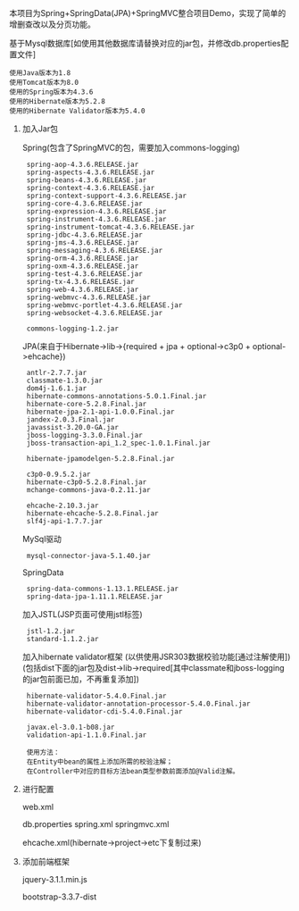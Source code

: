 本项目为Spring+SpringData(JPA)+SpringMVC整合项目Demo，实现了简单的增删查改以及分页功能。

基于Mysql数据库[如使用其他数据库请替换对应的jar包，并修改db.properties配置文件]

	使用Java版本为1.8
	使用Tomcat版本为8.0
	使用的Spring版本为4.3.6
	使用的Hibernate版本为5.2.8
	使用的Hibernate Validator版本为5.4.0

1. 加入Jar包

	Spring(包含了SpringMVC的包，需要加入commons-logging)

		spring-aop-4.3.6.RELEASE.jar
		spring-aspects-4.3.6.RELEASE.jar
		spring-beans-4.3.6.RELEASE.jar
		spring-context-4.3.6.RELEASE.jar
		spring-context-support-4.3.6.RELEASE.jar
		spring-core-4.3.6.RELEASE.jar
		spring-expression-4.3.6.RELEASE.jar
		spring-instrument-4.3.6.RELEASE.jar
		spring-instrument-tomcat-4.3.6.RELEASE.jar
		spring-jdbc-4.3.6.RELEASE.jar
		spring-jms-4.3.6.RELEASE.jar
		spring-messaging-4.3.6.RELEASE.jar
		spring-orm-4.3.6.RELEASE.jar
		spring-oxm-4.3.6.RELEASE.jar
		spring-test-4.3.6.RELEASE.jar
		spring-tx-4.3.6.RELEASE.jar
		spring-web-4.3.6.RELEASE.jar
		spring-webmvc-4.3.6.RELEASE.jar
		spring-webmvc-portlet-4.3.6.RELEASE.jar
		spring-websocket-4.3.6.RELEASE.jar

		commons-logging-1.2.jar

	JPA(来自于Hibernate->lib->{required + jpa + optional->c3p0 + optional->ehcache})

		antlr-2.7.7.jar
		classmate-1.3.0.jar
		dom4j-1.6.1.jar
		hibernate-commons-annotations-5.0.1.Final.jar
		hibernate-core-5.2.8.Final.jar
		hibernate-jpa-2.1-api-1.0.0.Final.jar
		jandex-2.0.3.Final.jar
		javassist-3.20.0-GA.jar
		jboss-logging-3.3.0.Final.jar
		jboss-transaction-api_1.2_spec-1.0.1.Final.jar

		hibernate-jpamodelgen-5.2.8.Final.jar

		c3p0-0.9.5.2.jar
		hibernate-c3p0-5.2.8.Final.jar
		mchange-commons-java-0.2.11.jar

		ehcache-2.10.3.jar
		hibernate-ehcache-5.2.8.Final.jar
		slf4j-api-1.7.7.jar

	MySql驱动

		mysql-connector-java-5.1.40.jar

	SpringData

		spring-data-commons-1.13.1.RELEASE.jar
		spring-data-jpa-1.11.1.RELEASE.jar

	加入JSTL(JSP页面可使用jstl标签)

		jstl-1.2.jar
		standard-1.1.2.jar

	加入hibernate validator框架
		(以供使用JSR303数据校验功能[通过注解使用])
		(包括dist下面的jar包及dist->lib->required[其中classmate和jboss-logging的jar包前面已加，不再重复添加])

		hibernate-validator-5.4.0.Final.jar
		hibernate-validator-annotation-processor-5.4.0.Final.jar
		hibernate-validator-cdi-5.4.0.Final.jar

		javax.el-3.0.1-b08.jar
		validation-api-1.1.0.Final.jar

		使用方法：
		在Entity中bean的属性上添加所需的校验注解；
		在Controller中对应的目标方法bean类型参数前面添加@Valid注解。

2. 进行配置

	web.xml
	
	db.properties
	spring.xml
	springmvc.xml
	
	ehcache.xml(hibernate->project->etc下复制过来)
	
3. 添加前端框架

	jquery-3.1.1.min.js
	
	bootstrap-3.3.7-dist
	
	
	
	
	
	
	
	
	
	
	
	
